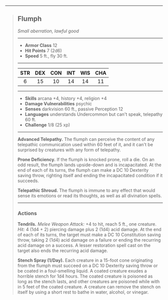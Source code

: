 ***
> ## Flumph
> *Small aberration, lawful good*
> 
> ***
> 
> - **Armor Class** 12
> - **Hit Points** 7 (2d6)
> - **Speed** 5 ft., fly 30 ft.
> 
> ***
> 
> |STR|DEX|CON|INT|WIS|CHA|
> |:---:|:---:|:---:|:---:|:---:|:---:|
> |6|15|10|14|14|11|
> 
> ***
> 
> - **Skills** arcana +4, history +4, religion +4
> - **Damage Vulnerabilities** psychic
> - **Senses** darkvision 60 ft., passive Perception 12
> - **Languages** understands Undercommon but can't speak, telepathy 60 ft.
> - **Challenge** 1/8 (25 xp)
> 
> ***
> 
> **Advanced Telepathy.** The flumph can perceive the content of any telepathic communication used within 60 feet of it, and it can't be surprised by creatures with any form of telepathy.
> 
> **Prone Deficiency.** If the flumph is knocked prone, roll a die. On an odd result, the flumph lands upside-down and is incapacitated. At the end of each of its turns, the flumph can make a DC 10 Dexterity saving throw, righting itself and ending the incapacitated condition if it succeeds.
> 
> **Telepathic Shroud.** The flumph is immune to any effect that would sense its emotions or read its thoughts, as well as all divination spells.
> 
> ***
> 
> ### Actions
> **Tendrils.** *Melee Weapon Attack:* +4 to hit, reach 5 ft., one creature. *Hit:* 4 (1d4 + 2) piercing damage plus 2 (1d4) acid damage. At the end of each of its turns, the target must make a DC 10 Constitution saving throw, taking 2 (1d4) acid damage on a failure or ending the recurring acid damage on a success. A lesser restoration spell cast on the target also ends the recurring acid damage.
> 
> **Stench Spray (1/Day).** Each creature in a 15-foot cone originating from the flumph must succeed on a DC 10 Dexterity saving throw or be coated in a foul-smelling liquid. A coated creature exudes a horrible stench for 1d4 hours. The coated creature is poisoned as long as the stench lasts, and other creatures are poisoned while with in 5 feet of the coated creature. A creature can remove the stench on itself by using a short rest to bathe in water, alcohol, or vinegar.